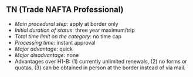 TN (Trade NAFTA Professional)
-----------------------------

* _Main procedural step_: apply at border only
* _Initial duration of status_: three year maximum/trip
* _Total time limit on the category_: no time cap
* _Processing time_: instant approval
* _Major advantage_: quick
* _Major disadvantage_: none
* Advantages over H1-B: (1) currently unlimited renewals, (2) no forms or quotas, (3) can be obtained in person at the border instead of via mail.
